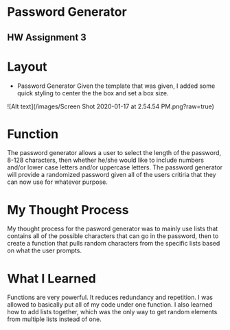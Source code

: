 # Password Generator
## HW Assignment 3

# Layout 

* Password Generator 
Given the template that was given, I added some quick styling to center the the box and set a box size. 

![Alt text](/images/Screen Shot 2020-01-17 at 2.54.54 PM.png?raw=true)


# Function 
The password generator allows a user to select the length of the password, 8-128 characters, then whether he/she would like to include numbers and/or lower case letters and/or uppercase letters. The password generator will provide a randomized password given all of the users critiria that they can now use for whatever purpose. 

# My Thought Process

My thought process for the pasword generator was to mainly use lists that contains all of the possible characters that can go in the password, then to create a function that pulls random characters from the specific lists based on what the user prompts. 

# What I Learned

Functions are very powerful. It reduces redundancy and repetition. I was allowed to basically put all of my code under one function. I also learned how to add lists together, which was the only way to get random elements from multiple lists instead of one. 